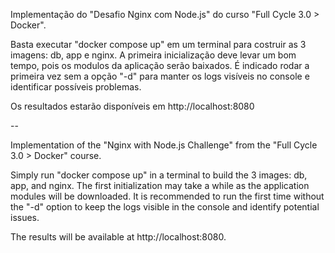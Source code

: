 Implementação do "Desafio Nginx com Node.js" do curso "Full Cycle 3.0 > Docker".

Basta executar "docker compose up" em um terminal para costruir as 3 imagens: db, app e nginx. A primeira inicialização deve levar um bom tempo, pois os modulos da aplicação serão baixados. É indicado rodar a primeira vez sem a opção "-d" para manter os logs visíveis no console e identificar possíveis problemas.

Os resultados estarão disponíveis em http://localhost:8080

--

Implementation of the "Nginx with Node.js Challenge" from the "Full Cycle 3.0 > Docker" course.

Simply run "docker compose up" in a terminal to build the 3 images: db, app, and nginx. The first initialization may take a while as the application modules will be downloaded. It is recommended to run the first time without the "-d" option to keep the logs visible in the console and identify potential issues.

The results will be available at http://localhost:8080.